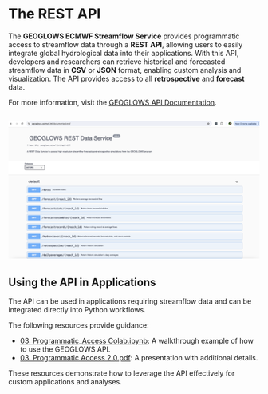 # The REST API

The **GEOGLOWS ECMWF Streamflow Service** provides programmatic access to streamflow data through a **REST API**, allowing users to easily integrate global hydrological data into their applications. With this API, developers and researchers can retrieve historical and forecasted streamflow data in **CSV** or **JSON** format, enabling custom analysis and visualization. The API provides access to all **retrospective** and **forecast** data.

For more information, visit the [GEOGLOWS API Documentation](https://geoglows.ecmwf.int/documentation).

![image](image2.png)
---

## Using the API in Applications

The API can be used in applications requiring streamflow data and can be integrated directly into Python workflows. 

The following resources provide guidance:
- [03. Programmatic_Access Colab.ipynb](https://colab.research.google.com/drive/19PiUTU2noCvNGr6r-1i9cv0YMduTxATs?usp=sharing): A walkthrough example of how to use the GEOGLOWS API.
- [03. Programmatic Access 2.0.pdf](https://drive.google.com/file/d/195LGTwbi4-Ho4JW15qZT-PDgUn10qit1/view?usp=sharing): A presentation with additional details.

These resources demonstrate how to leverage the API effectively for custom applications and analyses.
